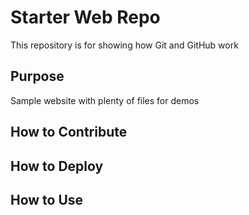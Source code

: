 # Starter Web Repo

This repository is for showing how Git and GitHub work

## Purpose

Sample website with plenty of files for demos

## How to Contribute

## How to Deploy

## How to Use